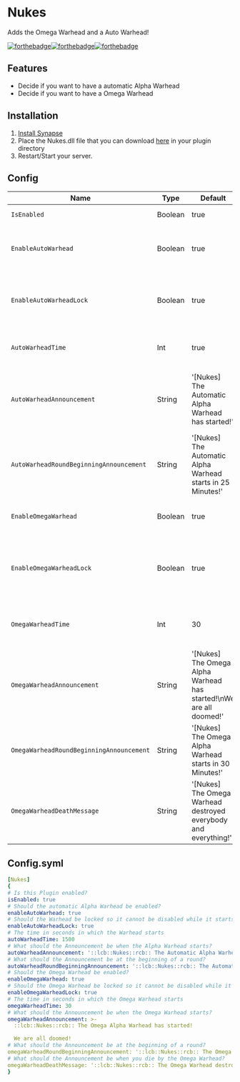 # Nukes
Adds the Omega Warhead and a Auto Warhead!

[![forthebadge](https://forthebadge.com/images/badges/built-with-love.svg)](https://forthebadge.com)[![forthebadge](https://forthebadge.com/images/badges/made-with-c-sharp.svg)](https://forthebadge.com)[![forthebadge](https://forthebadge.com/images/badges/you-didnt-ask-for-this.svg)](https://forthebadge.com)

## Features
* Decide if you want to have a automatic Alpha Warhead
* Decide if you want to have a Omega Warhead

## Installation
1. [Install Synapse](https://github.com/SynapseSL/Synapse/wiki#hosting-guides)
2. Place the Nukes.dll file that you can download [here](https://github.com/TheVoidNebula/Nukes/releases) in your plugin directory
3. Restart/Start your server.


## Config
Name  | Type | Default | Description
------------ | ------------ | ------------- | ------------ 
`IsEnabled` | Boolean | true | Is this plugin enabled?
`EnableAutoWarhead` | Boolean | true | Should the automatic Alpha Warhead be enabled?
`EnableAutoWarheadLock` | Boolean | true | Should the Warhead be locked so it cannot be disabled while it starts?
`AutoWarheadTime` | Int | true | The time in seconds in which the Warhead starts
`AutoWarheadAnnouncement` | String | '[Nukes] The Automatic Alpha Warhead has started!' | What should the Announcement be when the Alpha Warhead starts?
`AutoWarheadRoundBeginningAnnouncement` | String | '[Nukes] The Automatic Alpha Warhead starts in 25 Minutes!' | What should the Announcement be at the beginning of a round?
`EnableOmegaWarhead` | Boolean | true | Should the Omega Warhead be enabled?
`EnableOmegaWarheadLock` | Boolean | true | Should the Omega Warhead be locked so it cannot be disabled while it starts
`OmegaWarheadTime` | Int | 30 | The time in seconds in which the Omega Warhead starts
`OmegaWarheadAnnouncement` | String | '[Nukes] The Omega Alpha Warhead has started!\nWe are all doomed!' | What should the Announcement be when the Omega Warhead starts?
`OmegaWarheadRoundBeginningAnnouncement` | String | '[Nukes] The Omega Alpha Warhead starts in 30 Minutes!' | What should the Announcement be at the beginning of a round?
`OmegaWarheadDeathMessage` | String | '[Nukes] The Omega Warhead destroyed everybody and everything!' | What should the Announcement be when you die by the Omega Warhead?

## Config.syml
```yml
[Nukes]
{
# Is this Plugin enabled?
isEnabled: true
# Should the automatic Alpha Warhead be enabled?
enableAutoWarhead: true
# Should the Warhead be locked so it cannot be disabled while it starts?
enableAutoWarheadLock: true
# The time in seconds in which the Warhead starts
autoWarheadTime: 1500
# What should the Announcement be when the Alpha Warhead starts?
autoWarheadAnnouncement: '::lcb::Nukes::rcb:: The Automatic Alpha Warhead has started!'
# What should the Announcement be at the beginning of a round?
autoWarheadRoundBeginningAnnouncement: '::lcb::Nukes::rcb:: The Automatic Alpha Warhead starts in 25 Minutes!'
# Should the Omega Warhead be enabled?
enableOmegaWarhead: true
# Should the Omega Warhead be locked so it cannot be disabled while it starts?
enableOmegaWarheadLock: true
# The time in seconds in which the Omega Warhead starts
omegaWarheadTime: 30
# What should the Announcement be when the Omega Warhead starts?
omegaWarheadAnnouncement: >-
  ::lcb::Nukes::rcb:: The Omega Alpha Warhead has started!

  We are all doomed!
# What should the Announcement be at the beginning of a round?
omegaWarheadRoundBeginningAnnouncement: '::lcb::Nukes::rcb:: The Omega Alpha Warhead starts in 30 Minutes!'
# What should the Announcement be when you die by the Omega Warhead?
omegaWarheadDeathMessage: '::lcb::Nukes::rcb:: The Omega Warhead destroyed everybody and everything!'
}
```
